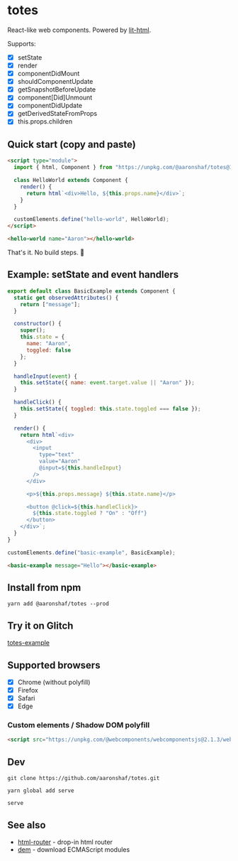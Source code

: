 # totes

React-like web components. Powered by [lit-html](https://github.com/Polymer/lit-html).

Supports:

- [x] setState
- [x] render
- [x] componentDidMount
- [x] shouldComponentUpdate
- [x] getSnapshotBeforeUpdate
- [x] component[Did]Unmount
- [x] componentDidUpdate
- [x] getDerivedStateFromProps
- [x] this.props.children

## Quick start (copy and paste)

```html
<script type="module">
  import { html, Component } from "https://unpkg.com/@aaronshaf/totes@1/index.js";

  class HelloWorld extends Component {
    render() {
      return html`<div>Hello, ${this.props.name}</div>`;
    }
  }

  customElements.define("hello-world", HelloWorld);
</script>

<hello-world name="Aaron"></hello-world>
```

That's it. No build steps.️ 🎵

## Example: setState and event handlers

```javascript
export default class BasicExample extends Component {
  static get observedAttributes() {
    return ["message"];
  }

  constructor() {
    super();
    this.state = {
      name: "Aaron",
      toggled: false
    };
  }

  handleInput(event) {
    this.setState({ name: event.target.value || "Aaron" });
  }

  handleClick() {
    this.setState({ toggled: this.state.toggled === false });
  }

  render() {
    return html`<div>
      <div>
        <input
          type="text"
          value="Aaron"
          @input=${this.handleInput}
        />
      </div>

      <p>${this.props.message} ${this.state.name}</p>

      <button @click=${this.handleClick}>
        ${this.state.toggled ? "On" : "Off"}
      </button>
    </div>`;
  }
}

customElements.define("basic-example", BasicExample);
```

```html
<basic-example message="Hello"></basic-example>
```

## Install from npm

```
yarn add @aaronshaf/totes --prod
```

## Try it on Glitch

[totes-example](https://glitch.com/edit/#!/totes-example?path=hello-world.html:1:0)

## Supported browsers

- [x] Chrome (without polyfill)
- [x] Firefox
- [x] Safari
- [x] Edge

### Custom elements / Shadow DOM polyfill

```html
<script src="https://unpkg.com/@webcomponents/webcomponentsjs@2.1.3/webcomponents-loader.js"></script>
```

## Dev

`git clone https://github.com/aaronshaf/totes.git`

`yarn global add serve`

`serve`

## See also

- [html-router](https://github.com/aaronshaf/html-router) - drop-in html router
- [dem](https://github.com/aaronshaf/dem) - download ECMAScript modules

